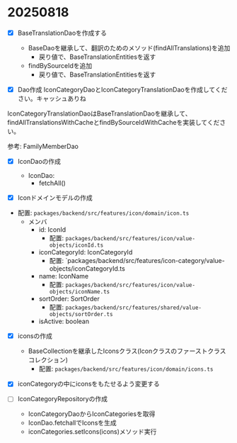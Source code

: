 # 20250818

- [x] BaseTranslationDaoを作成する
  - BaseDaoを継承して、翻訳のためのメソッド(findAllTranslations)を追加
    - 戻り値で、BaseTranslationEntitiesを返す
  - findBySourceIdを追加
    - 戻り値で、BaseTranslationEntitiesを返す

- [x] Dao作成
IconCategoryDaoとIconCategoryTranslationDaoを作成してください。キャッシュありね

IconCategoryTranslationDaoはBaseTranslationDaoを継承して、findAllTranslationsWithCacheとfindBySourceIdWithCacheを実装してください。

参考: FamilyMemberDao

- [x] IconDaoの作成
  - IconDao:
    - fetchAll()

- [x] Iconドメインモデルの作成
- 配置: `packages/backend/src/features/icon/domain/icon.ts`
  - メンバ
    - id: IconId
      - 配置: `packages/backend/src/features/icon/value-objects/iconId.ts`
    - iconCategoryId: IconCategoryId
      - 配置: `packages/backend/src/features/icon-category/value-objects/iconCategoryId.ts
    - name: IconName
      - 配置: `packages/backend/src/features/icon/value-objects/iconName.ts`
    - sortOrder: SortOrder
      - 配置: `packages/backend/src/features/shared/value-objects/sortOrder.ts`
    - isActive: boolean

- [x] iconsの作成
  - BaseCollectionを継承したIconsクラス(Iconクラスのファーストクラスコレクション)
    - 配置: `packages/backend/src/features/icon/domain/icons.ts`

- [x] iconCategoryの中にiconsをもたせるよう変更する

- [ ] IconCategoryRepositoryの作成
  - IconCategoryDaoからIconCategoriesを取得
  - IconDao.fetchallでIconsを生成
  - iconCategories.setIcons(icons)メソッド実行
